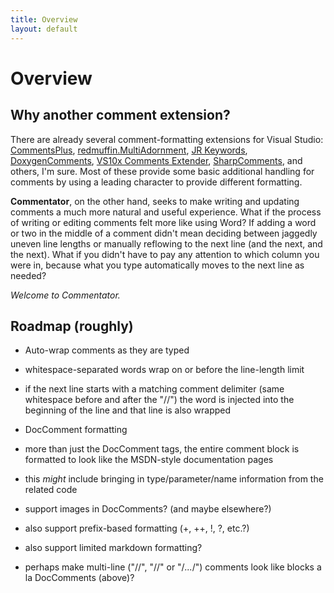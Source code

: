 ```yaml
---
title: Overview
layout: default
---
```


# Overview

## Why another comment extension?

There are already several comment-formatting extensions for Visual Studio:
[CommentsPlus](http://visualstudiogallery.msdn.microsoft.com/f76e86e3-03ca-4ac8-ba88-58c8f8d818f4),
[redmuffin.MultiAdornment](http://visualstudiogallery.msdn.microsoft.com/03e958d5-66a5-4947-9d5e-334766cc5877),
[JR Keywords](http://visualstudiogallery.msdn.microsoft.com/a99a9ef0-aba2-4948-a74e-abbc0d1a7daa),
[DoxygenComments](http://visualstudiogallery.msdn.microsoft.com/11a30c1c-593b-4399-a702-f23a56dd8548),
[VS10x Comments Extender](http://visualstudiogallery.msdn.microsoft.com/17c68951-7743-40bd-ad35-608706f54a92),
[SharpComments](http://visualstudiogallery.msdn.microsoft.com/32b91d27-2a0f-4a4b-9ad3-caed8b4ced4b),
and others, I'm sure.  Most of these provide some basic additional handling for
comments by using a leading character to provide different formatting.

**Commentator**, on the other hand, seeks to make writing and updating comments a
much more natural and useful experience.  What if the process of writing or
editing comments felt more like using Word?  If adding a word or two in the
middle of a comment didn't mean deciding between jaggedly uneven line lengths
or manually reflowing to the next line (and the next, and the next).  What if
you didn't have to pay any attention to which column you were in, because what
you type automatically moves to the next line as needed?

_Welcome to Commentator._


## Roadmap (roughly)

 * Auto-wrap comments as they are typed

  * whitespace-separated words wrap on or before the line-length limit

  * if the next line starts with a matching comment delimiter (same whitespace
    before and after the "//") the word is injected into the beginning of the
    line and that line is also wrapped

 * DocComment formatting

  * more than just the DocComment tags, the entire comment block is formatted
    to look like the MSDN-style documentation pages

  * this _might_ include bringing in type/parameter/name information from the
    related code

  * support images in DocComments?  (and maybe elsewhere?)

 * also support prefix-based formatting (+, ++, !, ?, etc.?)

 * also support limited markdown formatting?

 * perhaps make multi-line ("//", "//" or "/*...*/") comments look like blocks
   a la DocComments (above)?
